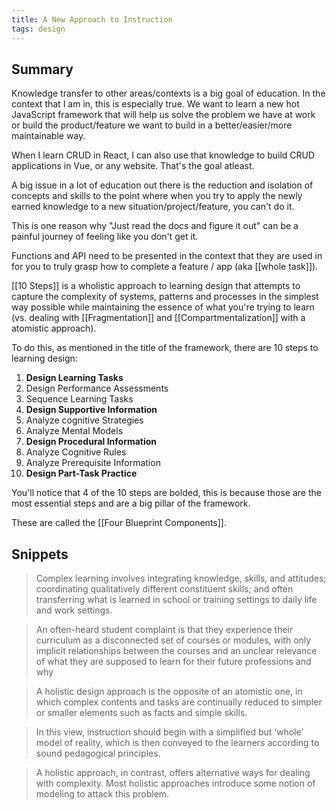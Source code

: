 ```yaml
---
title: A New Approach to Instruction
tags: design
---
```


## Summary

Knowledge transfer to other areas/contexts is a big goal of education. In the context that I am in, this is especially true. We want to learn a new hot JavaScript framework that will help us solve the problem we have at work or build the product/feature we want to build in a better/easier/more maintainable way.

When I learn CRUD in React, I can also use that knowledge to build CRUD applications in Vue, or any website. That's the goal atleast.

A big issue in a lot of education out there is the reduction and isolation of concepts and skills to the point where when you try to apply the newly earned knowledge to a new situation/project/feature, you can't do it.

This is one reason why "Just read the docs and figure it out" can be a painful journey of feeling like you don't get it.

Functions and API need to be presented in the context that they are used in for you to truly grasp how to complete a feature / app (aka [[whole task]]).

[[10 Steps]] is a wholistic approach to learning design that attempts to capture the complexity of systems, patterns and processes in the simplest way possible while maintaining the essence of what you're trying to learn (vs. dealing with [[Fragmentation]] and [[Compartmentalization]] with a atomistic approach).

To do this, as mentioned in the title of the framework, there are 10 steps to learning design:

  1. **Design Learning Tasks**
  2. Design Performance Assessments
  3. Sequence Learning Tasks
  4. **Design Supportive Information**
  5. Analyze cognitive Strategies
  6. Analyze Mental Models
  7. **Design Procedural Information**
  8. Analyze Cognitive Rules
  9. Analyze Prerequisite Information
  10. **Design Part-Task Practice**

You'll notice that 4 of the 10 steps are bolded, this is because those are the most essential steps and are a big pillar of the framework.

These are called the [[Four Blueprint Components]].


## Snippets

> Complex learning involves integrating knowledge, skills, and attitudes; coordinating qualitatively different constituent skills; and often transferring what is learned in school or training settings to daily life and work settings.

> An often-heard student complaint is that they experience their curriculum as a disconnected set of courses or modules, with only implicit relationships between the courses and an unclear relevance of what they are supposed to learn for their future professions and why

> A holistic design approach is the opposite of an atomistic one, in which complex contents and tasks are continually reduced to simpler or smaller elements such as facts and simple skills.

> In this view, instruction should begin with a simplified but ‘whole’ model of reality, which is then conveyed to the learners according to sound pedagogical principles.

> A holistic approach, in contrast, offers alternative ways for dealing with complexity. Most holistic approaches introduce some notion of modeling to attack this problem. 
